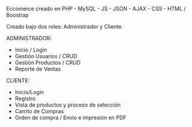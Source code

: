 Eccomerce creado en PHP - MySQL - JS - JSON - AJAX - CSS - HTML / Boostrap

Creado bajo dos roles: Administrador y Cliente.

ADMINISTRADOR:
- Inicio / Login
- Gestión Usuarios / CRUD
- Gestión Productos / CRUD
- Reporte de Ventas

CLIENTE:
- Inicio/Login
- Registro
- Vista de productos y proceso de selección
- Carrito de Compras
- Orden de compra / Envio e impresión en PDF
